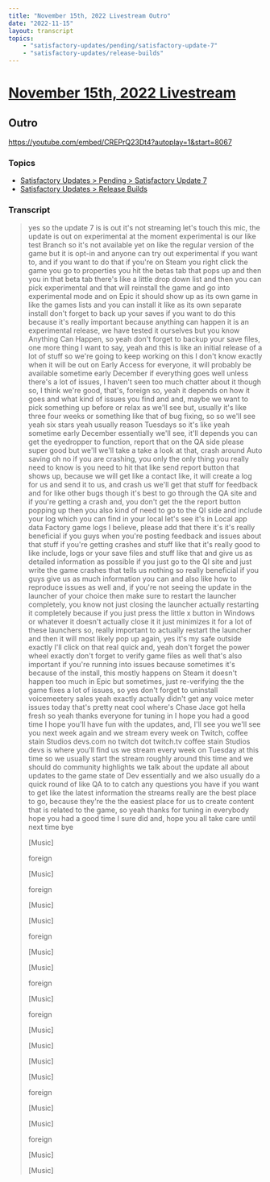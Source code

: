 ```yaml
---
title: "November 15th, 2022 Livestream Outro"
date: "2022-11-15"
layout: transcript
topics:
    - "satisfactory-updates/pending/satisfactory-update-7"
    - "satisfactory-updates/release-builds"
---
```

# [November 15th, 2022 Livestream](../2022-11-15.md)
## Outro
https://youtube.com/embed/CREPrQ23Dt4?autoplay=1&start=8067

### Topics
* [Satisfactory Updates > Pending > Satisfactory Update 7](../topics/satisfactory-updates/pending/satisfactory-update-7.md)
* [Satisfactory Updates > Release Builds](../topics/satisfactory-updates/release-builds.md)

### Transcript

> yes so the update 7 is is out it's not streaming let's touch this mic, the update is out on experimental at the moment experimental is our like test Branch so it's not available yet on like the regular version of the game but it is opt-in and anyone can try out experimental if you want to, and if you want to do that if you're on Steam you right click the game you go to properties you hit the betas tab that pops up and then you in that beta tab there's like a little drop down list and then you can pick experimental and that will reinstall the game and go into experimental mode and on Epic it should show up as its own game in like the games lists and you can install it like as its own separate install don't forget to back up your saves if you want to do this because it's really important because anything can happen it is an experimental release, we have tested it ourselves but you know Anything Can Happen, so yeah don't forget to backup your save files, one more thing I want to say, yeah and this is like an initial release of a lot of stuff so we're going to keep working on this I don't know exactly when it will be out on Early Access for everyone, it will probably be available sometime early December if everything goes well unless there's a lot of issues, I haven't seen too much chatter about it though so, I think we're good, that's, foreign so, yeah it depends on how it goes and what kind of issues you find and and, maybe we want to pick something up before or relax as we'll see but, usually it's like three four weeks or something like that of bug fixing, so so we'll see yeah six stars yeah usually reason Tuesdays so it's like yeah sometime early December essentially we'll see, it'll depends you can get the eyedropper to function, report that on the QA side please super good but we'll we'll take a take a look at that, crash around Auto saving oh no if you are crashing, you only the only thing you really need to know is you need to hit that like send report button that shows up, because we will get like a contact like, it will create a log for us and send it to us, and crash us we'll get that stuff for feedback and for like other bugs though it's best to go through the QA site and if you're getting a crash and, you don't get the the report button popping up then you also kind of need to go to the QI side and include your log which you can find in your local let's see it's in Local app data Factory game logs I believe, please add that there it's it's really beneficial if you guys when you're posting feedback and issues about that stuff if you're getting crashes and stuff like that it's really good to like include, logs or your save files and stuff like that and give us as detailed information as possible if you just go to the QI site and just write the game crashes that tells us nothing so really beneficial if you guys give us as much information you can and also like how to reproduce issues as well and, if you're not seeing the update in the launcher of your choice then make sure to restart the launcher completely, you know not just closing the launcher actually restarting it completely because if you just press the little x button in Windows or whatever it doesn't actually close it it just minimizes it for a lot of these launchers so, really important to actually restart the launcher and then it will most likely pop up again, yes it's my safe outside exactly I'll click on that real quick and, yeah don't forget the power wheel exactly don't forget to verify game files as well that's also important if you're running into issues because sometimes it's because of the install, this mostly happens on Steam it doesn't happen too much in Epic but sometimes, just re-verifying the the game fixes a lot of issues, so yes don't forget to uninstall voicemeetery sales yeah exactly actually didn't get any voice meter issues today that's pretty neat cool where's Chase Jace got hella fresh so yeah thanks everyone for tuning in I hope you had a good time I hope you'll have fun with the updates, and, I'll see you we'll see you next week again and we stream every week on Twitch, coffee stain Studios devs.com no twitch dot twitch.tv coffee stain Studios devs is where you'll find us we stream every week on Tuesday at this time so we usually start the stream roughly around this time and we should do community highlights we talk about the update all about updates to the game state of Dev essentially and we also usually do a quick round of like QA to to catch any questions you have if you want to get like the latest information the streams really are the best place to go, because they're the the easiest place for us to create content that is related to the game, so yeah thanks for tuning in everybody hope you had a good time I sure did and, hope you all take care until next time bye
>
> [Music]
>
> foreign
>
> [Music]
>
> foreign
>
> [Music]
>
> [Music]
>
> foreign
>
> [Music]
>
> [Music]
>
> foreign
>
> [Music]
>
> foreign
>
> [Music]
>
> [Music]
>
> [Music]
>
> [Music]
>
> foreign
>
> [Music]
>
> [Music]
>
> foreign
>
> [Music]
>
> [Music]
